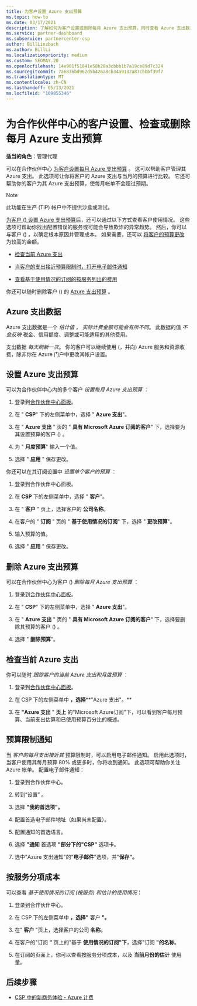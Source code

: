 ```yaml
---
title: 为客户设置 Azure 支出预算
ms.topic: how-to
ms.date: 03/17/2021
description: 了解如何为客户设置或删除每月 Azure 支出预算，同时查看 Azure 支出数据并设置与预算相关的通知。
ms.service: partner-dashboard
ms.subservice: partnercenter-csp
author: BillLinzbach
ms.author: BillLi
ms.localizationpriority: medium
ms.custom: SEOMAY.20
ms.openlocfilehash: 14e901f51841e58b28a3cbbb1b7a19ce89d7c324
ms.sourcegitcommit: 7a6836bd962d5b426a8cb34a9132a87cbbbf39f7
ms.translationtype: MT
ms.contentlocale: zh-CN
ms.lasthandoff: 05/13/2021
ms.locfileid: "109855346"
---
```

# <a name="set-check-or-remove-monthly-azure-spending-budgets-for-customers-in-partner-center"></a>为合作伙伴中心的客户设置、检查或删除每月 Azure 支出预算

**适当的角色**：管理代理

可以在合作伙伴中心 [为客户设置每月 Azure 支出预算](#set-azure-spending-budget) 。 这可以帮助客户管理其 Azure 支出。 此选项可让你将客户的 Azure 支出与当月的预算进行比较。 它还可帮助你的客户为其 Azure 支出预算，使每月帐单不会超过预期。

> [!NOTE]  
> 此功能在生产 (TIP) 帐户中不提供沙盒或测试。

[为客户 () 设置 Azure 支出预算](#set-azure-spending-budget)后，还可以通过以下方式查看客户使用情况。 这些选项可帮助你找出配置错误的服务或可能会导致欺诈的异常趋势。 然后，你可以与客户 () ，以确定根本原因并管理成本。 如果需要，还可以 [将客户的预算更改](#set-azure-spending-budget) 为较高的金额。

- [检查当前 Azure 支出](#check-current-azure-spending)

- [当客户的支出接近预算限制时，打开电子邮件通知](#notifications-for-budget-limits)

- [查看基于使用情况的订阅的按服务列出的费用](#itemized-costs-by-service)

你还可以随时删除客户 () 的 [Azure 支出预算](#remove-azure-spending-budget) 。

## <a name="azure-spending-data"></a>Azure 支出数据

Azure 支出数据是一个 *估计值* ， *实际计费金额可能会有所不同*。 此数据的值 *不会反映* 税金、信用额度、调整或可能适用的其他费用。

支出数据 *每天刷新一次*。 你的客户可以继续使用 (，并向) Azure 服务和资源收费，除非你在 Azure 门户中更改其帐户设置。

## <a name="set-azure-spending-budget"></a>设置 Azure 支出预算

可以为合作伙伴中心内的多个客户 *设置每月 Azure 支出预算* ：

1. 登录到[合作伙伴中心面板](https://partner.microsoft.com/dashboard/)。

2. 在 " **CSP**" 下的左侧菜单中，选择 " **Azure 支出**"。

3. 在 " **Azure 支出** " 页的 " **具有 Microsoft Azure 订阅的客户**" 下，选择要为其设置预算的客户 () 。

4. 为 " **月度预算**" 输入一个值。

5. 选择 " **应用** " 保存更改。

你还可以在其订阅设置中 *设置单个客户的预算* ：

1. 登录到合作伙伴中心面板。

2. 在 **CSP** 下的左侧菜单中，选择 " **客户**"。

3. 在 " **客户** " 页上，选择客户的 **公司名称**。

4. 在客户的 " **订阅** " 页的 " **基于使用情况的订阅**" 下，选择 " **更改预算**"。

5. 输入预算的值。

6. 选择 " **应用** " 保存更改。

## <a name="remove-azure-spending-budget"></a>删除 Azure 支出预算

可以在合作伙伴中心为客户 () *删除每月 Azure 支出预算* ：

1. 登录到[合作伙伴中心面板](https://partner.microsoft.com/dashboard/)。

2. 在 " **CSP**" 下的左侧菜单中，选择 " **Azure 支出**"。

3. 在 " **Azure 支出** " 页的 " **具有 Microsoft Azure 订阅的客户**" 下，选择要删除其预算的客户 () 。

4. 选择 " **删除预算**"。

## <a name="check-current-azure-spending"></a>检查当前 Azure 支出

你可以随时 *跟踪客户的当前 Azure 支出和月度预算* ：

1. 登录到[合作伙伴中心面板](https://partner.microsoft.com/dashboard/)。

2. 在 CSP 下的左侧菜单中 **，选择****"Azure 支出"。**

3. 在 **"Azure 支出** " **页上** 的"Microsoft Azure订阅"下，可以看到客户每月预算、当前支出估算和已使用预算百分比的概述。

## <a name="notifications-for-budget-limits"></a>预算限制通知

当 *客户的每月支出接近其* 预算限制时，可以启用电子邮件通知。 启用此选项时，当客户使用其每月预算 80% 或更多时，你将收到通知。 此选项可帮助你关注 Azure 帐单。 配置电子邮件通知：

1. 登录到合作伙伴中心。

2. 转到“设置”  。

3. 选择 **"我的首选项"。**

4. 配置首选电子邮件地址（如果尚未配置）。

5. 配置通知的首选语言。

6. 选择 **"通知** 首选项 **"部分下的"CSP"** 选项卡。

7. 选中"Azure 支出通知"的"**电子邮件**"选项，并"**保存"。**


## <a name="itemized-costs-by-service"></a>按服务分项成本

可以查看 *基于使用情况的订阅 (按服务) 和估计的使用情况*：

1. 登录到合作伙伴中心。

2. 在 CSP 下的左侧菜单中 **，选择"** 客户 **"。**

3. 在" **客户** "页上，选择客户的公司 **名称**。

4. 在客户的"订阅 **"** 页上的"基于 **使用情况的订阅"下**，选择"订阅 **"的名称**。

5. 在订阅的页面上，你可以查看按服务分项成本，以及 **当前月份的估计** 使用量。


## <a name="next-steps"></a>后续步骤

- [CSP 中的新商务体验 - Azure 计费](azure-plan-billing.md)
